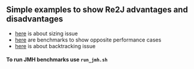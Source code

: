 ## Simple examples to show Re2J advantages and disadvantages

- [here](./src/test/java/PatternSizeTest.java) is about sizing issue
- [here](./src/main/java/benchmark/RegexBenchmark.java) are benchmarks to show opposite performance cases
- [here](./src/test/java/RegexComparisonTest.java) is about backtracking issue

#### To run JMH benchmarks use `run_jmh.sh`